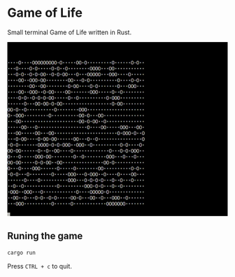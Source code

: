# Game of Life
Small terminal Game of Life written in Rust.

![Demo gif](gol.gif)

## Runing the game
```bash
cargo run
```

Press `CTRL + c` to quit.

